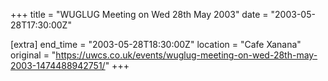 +++
title = "WUGLUG Meeting on Wed 28th May 2003"
date = "2003-05-28T17:30:00Z"

[extra]
end_time = "2003-05-28T18:30:00Z"
location = "Cafe Xanana"
original = "https://uwcs.co.uk/events/wuglug-meeting-on-wed-28th-may-2003-1474488942751/"
+++



